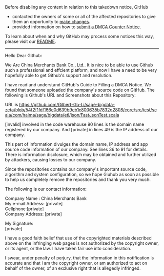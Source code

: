 Before disabling any content in relation to this takedown notice, GitHub
- contacted the owners of some or all of the affected repositories to give them an opportunity to [make changes](https://docs.github.com/en/github/site-policy/dmca-takedown-policy#a-how-does-this-actually-work).
- provided information on how to [submit a DMCA Counter Notice](https://docs.github.com/en/articles/guide-to-submitting-a-dmca-counter-notice).

To learn about when and why GitHub may process some notices this way, please visit our [README](https://github.com/github/dmca/blob/master/README.md#anatomy-of-a-takedown-notice).

---

Hello Dear Github:

We Are China Merchants Bank Co., Ltd.. It is nice to be able to use Github such a professional and effcient platform, and now I have a need to be very hopefully able to get Github's support and resolution.

I have read and understand GitHub's Guide to Filling a DMCA Notice.
We found that someone uploaded the company's source code on GitHub. The following is Github's URL and Screenshots about this Repository:

URL is https://github.com/Gilbert-Gb-Li/sage-bigdata-zeta/blob/54f2f1fdf166c0d639b9eb1c800635b7832d2808/core/src/test/scala/com/haima/sage/bigdata/etl/json/FastJsonTest.scala

[invalid] involved in the code warehouse 90 lines is the domain name registered by our company. And [private] in lines 49 is the IP address of our company.

This part of information divulges the domain name, IP address and app source code information of our company. See lines 36 to 91 for details.  There is information disclosure, which may be obtained and further utilized by attackers, causing losses to our company.      
     
Since the repositories contains our company's important source code, algorithm and system configuration, so we hope Giuhub as soon as possible to help us completely remove the repositories and thank you very much.

The following is our contact information:

Company Name : China Merchants Bank  
My e-mail Address: [private]  
Cellphone:[private]  
Company Address: [private]  

My Signature:  
[private]

I have a good faith belief that use of the copyrighted materials described above on the infringing web pages is not authorized by the copyright owner, or its agent, or the law. I have taken fair use into consideration.

I swear, under penalty of perjury, that the information in this notification is accurate and that I am the copyright owner, or am authorized to act on behalf of the owner, of an exclusive right that is allegedly infringed.
